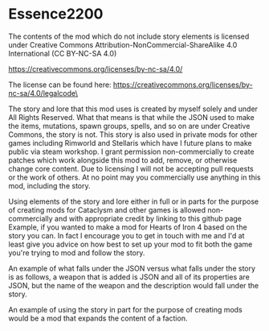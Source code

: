 # Essence2200

The contents of the mod which do not include story elements is licensed under Creative Commons Attribution-NonCommercial-ShareAlike 4.0 International (CC BY-NC-SA 4.0) 

https://creativecommons.org/licenses/by-nc-sa/4.0/

The license can be found here: https://creativecommons.org/licenses/by-nc-sa/4.0/legalcode\

The story and lore that this mod uses is created by myself solely and under All Rights Reserved. What that means is that while the JSON used to make the items, mutations, spawn groups, spells, and so on are under Creative Commons, the story is not. This story is also used in private mods for other games including Rimworld and Stellaris which have I future plans to make public via steam workshop. I grant permission non-commercially to create patches which work alongside this mod to add, remove, or otherwise change core content. Due to licensing I will not be accepting pull requests or the work of others. At no point may you commercially use anything in this mod, including the story.

Using elements of the story and lore either in full or in parts for the purpose of creating mods for Cataclysm and other games is allowed non-commercially and with appropriate credit by linking to this github page Example, if you wanted to make a mod for Hearts of Iron 4 based on the story you can. In fact I encourage you to get in touch with me and I'd at least give you advice on how best to set up your mod to fit both the game you're trying to mod and follow the story.

An example of what falls under the JSON versus what falls under the story is as follows, a weapon that is added is JSON and all of its properties are JSON, but the name of the weapon and the description would fall under the story.

An example of using the story in part for the purpose of creating mods would be a mod that expands the content of a faction.
